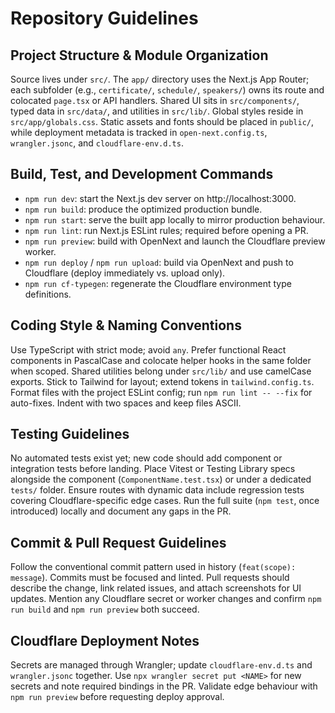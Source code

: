 # Repository Guidelines

## Project Structure & Module Organization
Source lives under `src/`. The `app/` directory uses the Next.js App Router; each subfolder (e.g., `certificate/`, `schedule/`, `speakers/`) owns its route and colocated `page.tsx` or API handlers. Shared UI sits in `src/components/`, typed data in `src/data/`, and utilities in `src/lib/`. Global styles reside in `src/app/globals.css`. Static assets and fonts should be placed in `public/`, while deployment metadata is tracked in `open-next.config.ts`, `wrangler.jsonc`, and `cloudflare-env.d.ts`.

## Build, Test, and Development Commands
- `npm run dev`: start the Next.js dev server on http://localhost:3000.
- `npm run build`: produce the optimized production bundle.
- `npm run start`: serve the built app locally to mirror production behaviour.
- `npm run lint`: run Next.js ESLint rules; required before opening a PR.
- `npm run preview`: build with OpenNext and launch the Cloudflare preview worker.
- `npm run deploy` / `npm run upload`: build via OpenNext and push to Cloudflare (deploy immediately vs. upload only).
- `npm run cf-typegen`: regenerate the Cloudflare environment type definitions.

## Coding Style & Naming Conventions
Use TypeScript with strict mode; avoid `any`. Prefer functional React components in PascalCase and colocate helper hooks in the same folder when scoped. Shared utilities belong under `src/lib/` and use camelCase exports. Stick to Tailwind for layout; extend tokens in `tailwind.config.ts`. Format files with the project ESLint config; run `npm run lint -- --fix` for auto-fixes. Indent with two spaces and keep files ASCII.

## Testing Guidelines
No automated tests exist yet; new code should add component or integration tests before landing. Place Vitest or Testing Library specs alongside the component (`ComponentName.test.tsx`) or under a dedicated `tests/` folder. Ensure routes with dynamic data include regression tests covering Cloudflare-specific edge cases. Run the full suite (`npm test`, once introduced) locally and document any gaps in the PR.

## Commit & Pull Request Guidelines
Follow the conventional commit pattern used in history (`feat(scope): message`). Commits must be focused and linted. Pull requests should describe the change, link related issues, and attach screenshots for UI updates. Mention any Cloudflare secret or worker changes and confirm `npm run build` and `npm run preview` both succeed.

## Cloudflare Deployment Notes
Secrets are managed through Wrangler; update `cloudflare-env.d.ts` and `wrangler.jsonc` together. Use `npx wrangler secret put <NAME>` for new secrets and note required bindings in the PR. Validate edge behaviour with `npm run preview` before requesting deploy approval.
